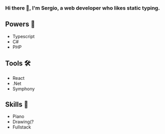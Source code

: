 ### Hi there 👋, I'm Sergio, a web developer who likes static typing.

## Powers 💪

- Typescript
- C#
- PHP

## Tools 🛠

- React
- .Net
- Symphony

## Skills 🎯

- Piano
- Drawing(?
- Fullstack
